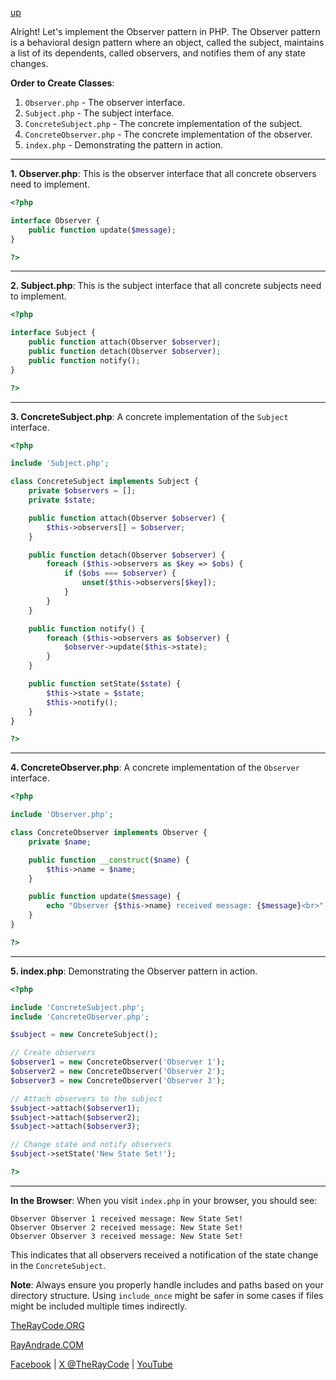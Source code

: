 [up](../REDME.md)

Alright! Let's implement the Observer pattern in PHP. The Observer pattern is a behavioral design pattern where an object, called the subject, maintains a list of its dependents, called observers, and notifies them of any state changes.

**Order to Create Classes**:
1. `Observer.php` - The observer interface.
2. `Subject.php` - The subject interface.
3. `ConcreteSubject.php` - The concrete implementation of the subject.
4. `ConcreteObserver.php` - The concrete implementation of the observer.
5. `index.php` - Demonstrating the pattern in action.

---

**1. Observer.php**:
This is the observer interface that all concrete observers need to implement.
```php
<?php

interface Observer {
    public function update($message);
}

?>
```

---

**2. Subject.php**:
This is the subject interface that all concrete subjects need to implement.
```php
<?php

interface Subject {
    public function attach(Observer $observer);
    public function detach(Observer $observer);
    public function notify();
}

?>
```

---

**3. ConcreteSubject.php**:
A concrete implementation of the `Subject` interface.
```php
<?php

include 'Subject.php';

class ConcreteSubject implements Subject {
    private $observers = [];
    private $state;

    public function attach(Observer $observer) {
        $this->observers[] = $observer;
    }

    public function detach(Observer $observer) {
        foreach ($this->observers as $key => $obs) {
            if ($obs === $observer) {
                unset($this->observers[$key]);
            }
        }
    }

    public function notify() {
        foreach ($this->observers as $observer) {
            $observer->update($this->state);
        }
    }

    public function setState($state) {
        $this->state = $state;
        $this->notify();
    }
}

?>
```

---

**4. ConcreteObserver.php**:
A concrete implementation of the `Observer` interface.
```php
<?php

include 'Observer.php';

class ConcreteObserver implements Observer {
    private $name;

    public function __construct($name) {
        $this->name = $name;
    }

    public function update($message) {
        echo "Observer {$this->name} received message: {$message}<br>";
    }
}

?>
```

---

**5. index.php**:
Demonstrating the Observer pattern in action.
```php
<?php

include 'ConcreteSubject.php';
include 'ConcreteObserver.php';

$subject = new ConcreteSubject();

// Create observers
$observer1 = new ConcreteObserver('Observer 1');
$observer2 = new ConcreteObserver('Observer 2');
$observer3 = new ConcreteObserver('Observer 3');

// Attach observers to the subject
$subject->attach($observer1);
$subject->attach($observer2);
$subject->attach($observer3);

// Change state and notify observers
$subject->setState('New State Set!');

?>
```

---

**In the Browser**:
When you visit `index.php` in your browser, you should see:
```
Observer Observer 1 received message: New State Set!
Observer Observer 2 received message: New State Set!
Observer Observer 3 received message: New State Set!
```

This indicates that all observers received a notification of the state change in the `ConcreteSubject`.

**Note**: Always ensure you properly handle includes and paths based on your directory structure. Using `include_once` might be safer in some cases if files might be included multiple times indirectly.



[TheRayCode.ORG](https://www.TheRayCode.org)

[RayAndrade.COM](https://www.RayAndrade.com)

[Facebook](https://www.facebook.com/TheRayCode/) | [X @TheRayCode](https://www.x.com/TheRayCode/) | [YouTube](https://www.youtube.com/TheRayCode/)





